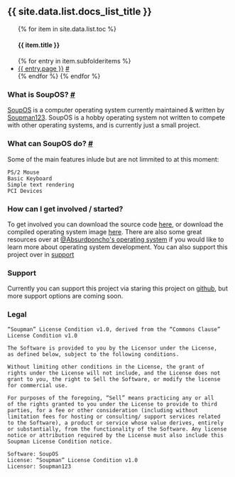 <script>  
function copyToClipboard(text) {
    var dummy = document.createElement("textarea");
    // to avoid breaking orgain page when copying more words
    // cant copy when adding below this code
    // dummy.style.display = 'none'
    document.body.appendChild(dummy);
    //Be careful if you use texarea. setAttribute('value', value), which works with "input" does not work with "textarea". – Eduard
    dummy.value = https://soupman123.github.io/SoupOS/+text;
    dummy.select();
    document.execCommand("copy");
    document.body.removeChild(dummy);
}
</script>

<h2>{{ site.data.list.docs_list_title }}</h2>
<ul>
{% for item in site.data.list.toc %}
   <h4>{{ item.title }}</h4>
   {% for entry in item.subfolderitems %}
      <li><a href="https://soupman123.github.io/SoupOS{{ entry.url }}">{{ entry.page }}</a> <a href="SoupOS{{ entry.url }}" onclick="copyToClipboard('{{ entry.url }}');return false;"><i>#</i></a></li>
   {% endfor %}
{% endfor %}
</ul>

### What is SoupOS? <a href="#what-is-soupos" onclick="copyToClipboard('#what-is-soupos');return false;"><i>#</i></a>
[SoupOS](http://github.com) is a computer operating system currently maintained & written by [Soupman123](https://github.com/Soupman123/). SoupOS is a hobby operating system not written to compete with other operating systems, and is currently just a small project.

### What can SoupOS do? <a href="#what-can-soupos-do" onclick="copyToClipboard('#what-can-soupos-do');return false;"><i>#</i></a>
Some of the main features inlude but are not limmited to at this moment:
```
PS/2 Mouse
Basic Keyboard
Simple text rendering
PCI Devices
```

### How can I get involved / started?
To get involved you can download the source code [here](https://github.com/Soupman123/SoupOS/archive/master.zip), or download the compiled operating system image [here](https://github.com/Soupman123/SoupOS/raw/master/kernel/bin/SoupOS.img). There are also some great resources over at [@Absurdponcho](https://github.com/Absurdponcho)['s operating system](https://github.com/Absurdponcho/PonchoOS) if you would like to learn more about operating system development. You can also support this project over in [support](#support)

### Support
Currently you can support this project via staring this project on [github](https://github.com/Soupman123/SoupOS/), but more support options are coming soon.

### Legal
```
“Soupman” License Condition v1.0, derived from the “Commons Clause” 
License Condition v1.0

The Software is provided to you by the Licensor under the License, 
as defined below, subject to the following conditions.

Without limiting other conditions in the License, the grant of 
rights under the License will not include, and the License does not
grant to you, the right to Sell the Software, or modify the license
for commercial use.

For purposes of the foregoing, “Sell” means practicing any or all 
of the rights granted to you under the License to provide to third
parties, for a fee or other consideration (including without 
limitation fees for hosting or consulting/ support services related
to the Software), a product or service whose value derives, entirely
or substantially, from the functionality of the Software. Any license 
notice or attribution required by the License must also include this
Soupman License Condition notice.

Software: SoupOS
License: “Soupman” License Condition v1.0
Licensor: Soupman123
```
